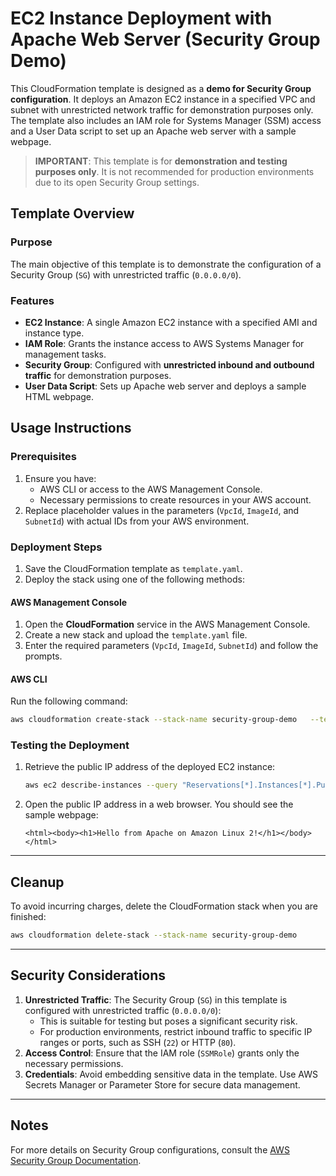 # EC2 Instance Deployment with Apache Web Server (Security Group Demo)

This CloudFormation template is designed as a **demo for Security Group configuration**. It deploys an Amazon EC2 instance in a specified VPC and subnet with unrestricted network traffic for demonstration purposes only. The template also includes an IAM role for Systems Manager (SSM) access and a User Data script to set up an Apache web server with a sample webpage.

> **IMPORTANT**: This template is for **demonstration and testing purposes only**. It is not recommended for production environments due to its open Security Group settings.

## Template Overview

### Purpose

The main objective of this template is to demonstrate the configuration of a Security Group (`SG`) with unrestricted traffic (`0.0.0.0/0`).

### Features

- **EC2 Instance**: A single Amazon EC2 instance with a specified AMI and instance type.
- **IAM Role**: Grants the instance access to AWS Systems Manager for management tasks.
- **Security Group**: Configured with **unrestricted inbound and outbound traffic** for demonstration purposes.
- **User Data Script**: Sets up Apache web server and deploys a sample HTML webpage.

## Usage Instructions

### Prerequisites

1. Ensure you have:
   - AWS CLI or access to the AWS Management Console.
   - Necessary permissions to create resources in your AWS account.
2. Replace placeholder values in the parameters (`VpcId`, `ImageId`, and `SubnetId`) with actual IDs from your AWS environment.

### Deployment Steps

1. Save the CloudFormation template as `template.yaml`.
2. Deploy the stack using one of the following methods:

#### AWS Management Console

1. Open the **CloudFormation** service in the AWS Management Console.
2. Create a new stack and upload the `template.yaml` file.
3. Enter the required parameters (`VpcId`, `ImageId`, `SubnetId`) and follow the prompts.

#### AWS CLI

Run the following command:

```bash
aws cloudformation create-stack --stack-name security-group-demo   --template-body file://template.yaml
```

### Testing the Deployment

1. Retrieve the public IP address of the deployed EC2 instance:

   ```bash
   aws ec2 describe-instances --query "Reservations[*].Instances[*].PublicIpAddress" --output text
   ```

2. Open the public IP address in a web browser. You should see the sample webpage:

   ```
   <html><body><h1>Hello from Apache on Amazon Linux 2!</h1></body></html>
   ```

---

## Cleanup

To avoid incurring charges, delete the CloudFormation stack when you are finished:

```bash
aws cloudformation delete-stack --stack-name security-group-demo
```

---

## Security Considerations

1. **Unrestricted Traffic**: The Security Group (`SG`) in this template is configured with unrestricted traffic (`0.0.0.0/0`):
   - This is suitable for testing but poses a significant security risk.
   - For production environments, restrict inbound traffic to specific IP ranges or ports, such as SSH (`22`) or HTTP (`80`).
2. **Access Control**: Ensure that the IAM role (`SSMRole`) grants only the necessary permissions.
3. **Credentials**: Avoid embedding sensitive data in the template. Use AWS Secrets Manager or Parameter Store for secure data management.

---

## Notes

For more details on Security Group configurations, consult the [AWS Security Group Documentation](https://docs.aws.amazon.com/vpc/latest/userguide/VPC_SecurityGroups.html).
